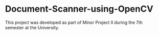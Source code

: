 # Document-Scanner-using-OpenCV
This project was developed as part of Minor Project II during the 7th semester at the University.
